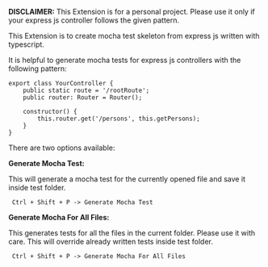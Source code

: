 **DISCLAIMER:** This Extension is for a personal project. Please use it only if your express js controller follows the given pattern.

This Extension is to create mocha test skeleton from express js written with typescript.

It is helpful to generate mocha tests for express js controllers with the following pattern:

```
export class YourController {
    public static route = '/rootRoute';
    public router: Router = Router();

    constructor() {
        this.router.get('/persons', this.getPersons);
    }
}
```
There are two options available:

**Generate Mocha Test:**

This will generate a mocha test for the currently opened file and save it inside test folder.

``` Ctrl + Shift + P -> Generate Mocha Test```

**Generate Mocha For All Files:**

This generates tests for all the files in the current folder. Please use it with care. This will override already written tests inside test folder.

``` Ctrl + Shift + P -> Generate Mocha For All Files```